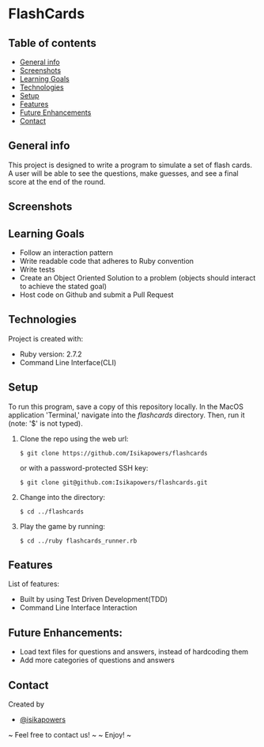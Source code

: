 #  FlashCards

## Table of contents
* [General info](#general-info)
* [Screenshots](#screenshots)
* [Learning Goals](#learning-goals)
* [Technologies](#technologies)
* [Setup](#setup)
* [Features](#features)
* [Future Enhancements](#future-enhancements)
* [Contact](#contact)

## General info
This project is designed to write a program to simulate a set of flash cards. A user will be able to see the questions, make guesses, and see a final score at the end of the round.

## Screenshots


## Learning Goals
* Follow an interaction pattern
* Write readable code that adheres to Ruby convention
* Write tests
* Create an Object Oriented Solution to a problem (objects should interact to achieve the stated goal)
* Host code on Github and submit a Pull Request

## Technologies
Project is created with:
* Ruby version: 2.7.2
* Command Line Interface(CLI)

## Setup
To run this program, save a copy of this repository locally. In the MacOS
application 'Terminal,' navigate into the _flashcards_ directory.
Then, run it (note: '$' is not typed).
1. Clone the repo using the web url:
   ```
   $ git clone https://github.com/Isikapowers/flashcards
   ```
   or with a password-protected SSH key:
   ```
   $ git clone git@github.com:Isikapowers/flashcards.git
   ```
2. Change into the directory:
   ```
   $ cd ../flashcards
   ```
3. Play the game by running:
   ```
   $ cd ../ruby flashcards_runner.rb 
   ```

## Features
List of features:
* Built by using Test Driven Development(TDD)
* Command Line Interface Interaction

## Future Enhancements:
* Load text files for questions and answers, instead of hardcoding them
* Add more categories of questions and answers

## Contact
Created by
* [@isikapowers](https://github.com/Isikapowers)

~ Feel free to contact us! ~
~ Enjoy! ~


